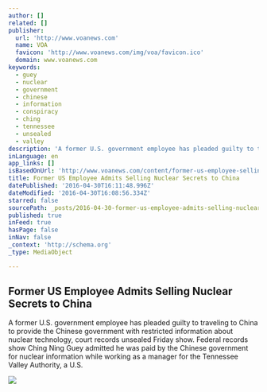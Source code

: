 ```yaml
---
author: []
related: []
publisher:
  url: 'http://www.voanews.com'
  name: VOA
  favicon: 'http://www.voanews.com/img/voa/favicon.ico'
  domain: www.voanews.com
keywords:
  - guey
  - nuclear
  - government
  - chinese
  - information
  - conspiracy
  - ching
  - tennessee
  - unsealed
  - valley
description: 'A former U.S. government employee has pleaded guilty to traveling to China to provide the Chinese government with restricted information about nuclear technology, court records unsealed Friday show. Federal records show Ching Ning Guey admitted he was paid by the Chinese government for nuclear information while working as a manager for the Tennessee Valley Authority, a U.S.'
inLanguage: en
app_links: []
isBasedOnUrl: 'http://www.voanews.com/content/former-us-employee-selling-nuclear-secrets-china/3309559.html'
title: Former US Employee Admits Selling Nuclear Secrets to China
datePublished: '2016-04-30T16:11:48.996Z'
dateModified: '2016-04-30T16:08:56.334Z'
starred: false
sourcePath: _posts/2016-04-30-former-us-employee-admits-selling-nuclear-secrets-to-china.md
published: true
inFeed: true
hasPage: false
inNav: false
_context: 'http://schema.org'
_type: MediaObject

---
```

<article style=""><h1>Former US Employee Admits Selling Nuclear Secrets to China</h1><p>A former U.S. government employee has pleaded guilty to traveling to China to provide the Chinese government with restricted information about nuclear technology, court records unsealed Friday show. Federal records show Ching Ning Guey admitted he was paid by the Chinese government for nuclear information while working as a manager for the Tennessee Valley Authority, a U.S.</p><img src="http://gdb.voanews.com/CADE56D7-FAA6-428A-A3C7-A7E0F1290CF3_mw1024_mh1024_s.jpg" /></article>